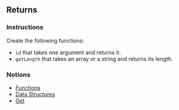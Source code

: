 ## Returns

### Instructions

Create the following functions:

- `id` that takes one argument and returns it.
- `getLength` that takes an array or a string and returns its length.

### Notions

- [Functions](https://nan-academy.github.io/js-training/examples/functions.js)
- [Data Structures](https://nan-academy.github.io/js-training/examples/data-structures.js)
- [Get](https://nan-academy.github.io/js-training/examples/get.js)
